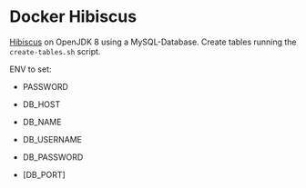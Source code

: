 # Docker Hibiscus
[Hibiscus](https://www.willuhn.de/products/hibiscus-server/) on OpenJDK 8 using a MySQL-Database.
Create tables running the `create-tables.sh` script.

ENV to set:

- PASSWORD

- DB_HOST
- DB_NAME
- DB_USERNAME
- DB_PASSWORD
- [DB_PORT]
